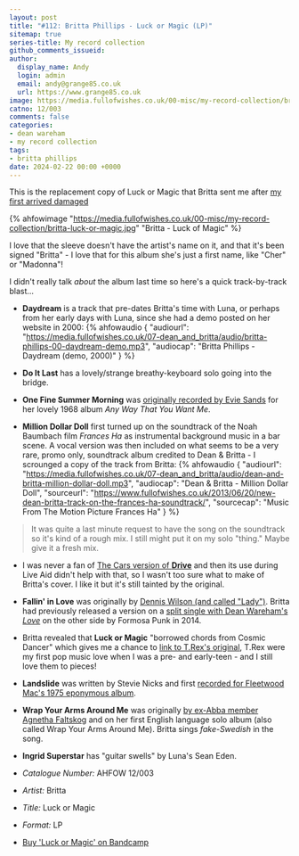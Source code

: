 ```yaml
---
layout: post
title: "#112: Britta Phillips - Luck or Magic (LP)"
sitemap: true
series-title: My record collection
github_comments_issueid:
author:
  display_name: Andy
  login: admin
  email: andy@grange85.co.uk
  url: https://www.grange85.co.uk
image: https://media.fullofwishes.co.uk/00-misc/my-record-collection/britta-luck-or-magic.jpg
catno: 12/003
comments: false
categories:
- dean wareham
- my record collection
tags:
- britta phillips
date: 2024-02-22 00:00 +0000
---
```

This is the replacement copy of Luck or Magic that Britta sent me after [my first arrived damaged](/2023/03/27/my-record-collection-020-britta-phillips-luck-or-magic-lp/)

{% ahfowimage "https://media.fullofwishes.co.uk/00-misc/my-record-collection/britta-luck-or-magic.jpg" "Britta - Luck of Magic" %}

I love that the sleeve doesn't have the artist's name on it, and that it's been signed "Britta" - I love that for this album she's just a first name, like "Cher" or "Madonna"!

I didn't really talk _about_ the album last time so here's a quick track-by-track blast...

<!--more-->

 - __Daydream__ is a track that pre-dates Britta's time with Luna, or perhaps from her early days with Luna, since she had a demo posted on her website in 2000:
{% ahfowaudio {
"audiourl": "https://media.fullofwishes.co.uk/07-dean_and_britta/audio/britta-phillips-00-daydream-demo.mp3",
"audiocap": "Britta Phillips - Daydream (demo, 2000)"
} %}

 - __Do It Last__ has a lovely/strange breathy-keyboard solo going into the bridge.
 - __One Fine Summer Morning__ was [originally recorded by Evie Sands](https://www.youtube.com/watch?v=cqLjkU57HF0) for her lovely 1968 album _Any Way That You Want Me_.
 - __Million Dollar Doll__ first turned up on the soundtrack of the Noah Baumbach film _Frances Ha_ as instrumental background music in a bar scene. A vocal version was then included on what seems to be a very rare, promo only, soundtrack album credited to Dean & Britta - I scrounged a copy of the track from Britta:
{% ahfowaudio {
"audiourl": "https://media.fullofwishes.co.uk/07-dean_and_britta/audio/dean-and-britta-million-dollar-doll.mp3",
"audiocap": "Dean & Britta - Million Dollar Doll",
"sourceurl": "https://www.fullofwishes.co.uk/2013/06/20/new-dean-britta-track-on-the-frances-ha-soundtrack/",
"sourcecap": "Music From The Motion Picture Frances Ha"
} %}
> It was quite a last minute request to have the song on the soundtrack so it's kind of a rough mix. I still might put it on my solo "thing." Maybe give it a fresh mix.

 - I was never a fan of [The Cars version of __Drive__](https://www.youtube.com/watch?v=xuZA6qiJVfU) and then its use during Live Aid didn't help with that, so I wasn't too sure what to make of Britta's cover. I like it but it's still tainted by the original.
 - __Fallin' in Love__ was originally by [Dennis Wilson (and called "Lady")](https://www.youtube.com/watch?v=fsevrVoJE-g). Britta had previously released a version on a [split single with Dean Wareham's _Love_](/database/dean-wareham/releases/singles/#loveshade-017) on the other side by Formosa Punk in 2014. 
 - Britta revealed that __Luck or Magic__ "borrowed chords from Cosmic Dancer" which gives me a chance to [link to T.Rex's original](https://www.youtube.com/watch?v=524swxaTJ1c),  T.Rex were my first pop music love when I was a pre- and early-teen - and I still love them to pieces!
 - __Landslide__ was written by Stevie Nicks and first [recorded for Fleetwood Mac's 1975 eponymous album](https://www.youtube.com/watch?v=WM7-PYtXtJM).
 - __Wrap Your Arms Around Me__ was originally [by ex-Abba member Agnetha Faltskog](https://www.youtube.com/watch?v=VQBU1zgxc-A) and on her first English language solo album (also called Wrap Your Arms Around Me). Britta sings _fake-Swedish_ in the song.
 - __Ingrid Superstar__ has "guitar swells" by Luna's Sean Eden.

 - *Catalogue Number:* AHFOW 12/003
 - *Artist:* Britta
 - *Title:* Luck or Magic
 - *Format:* LP
 - [Buy 'Luck or Magic' on Bandcamp](https://brittaphillips.bandcamp.com/album/luck-or-magic)
